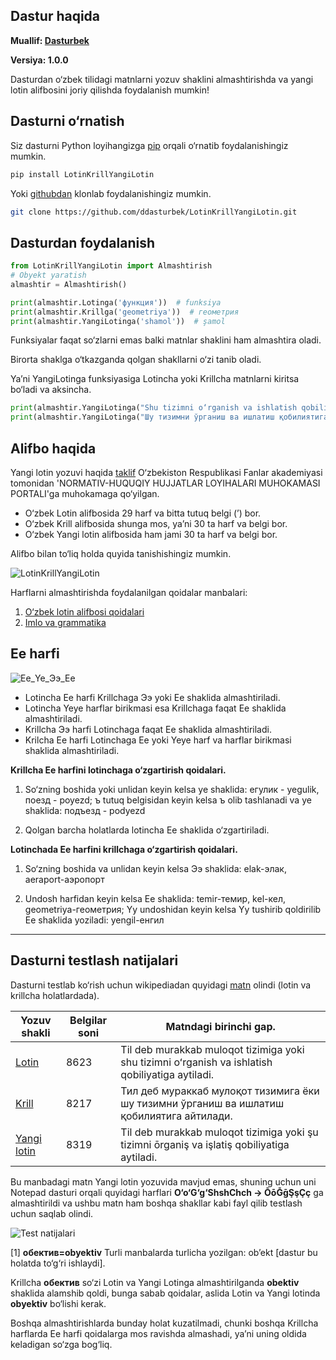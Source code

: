 ## Dastur haqida
**Muallif: [Dasturbek](https://github.com/ddasturbek)**

**Versiya: 1.0.0**

Dasturdan o‘zbek tilidagi matnlarni yozuv shaklini almashtirishda va yangi lotin alifbosini joriy qilishda foydalanish mumkin!

## Dasturni o‘rnatish

Siz dasturni Python loyihangizga [pip](https://pypi.org/project/LotinKrillYangiLotin) orqali o‘rnatib foydalanishingiz mumkin.

```bash
pip install LotinKrillYangiLotin
```

Yoki [githubdan](https://github.com/ddasturbek/LotinKrillYangiLotin) klonlab foydalanishingiz mumkin.

```bash
git clone https://github.com/ddasturbek/LotinKrillYangiLotin.git
```

## Dasturdan foydalanish

```Python
from LotinKrillYangiLotin import Almashtirish
# Obyekt yaratish
almashtir = Almashtirish()

print(almashtir.Lotinga('функция'))  # funksiya
print(almashtir.Krillga('geometriya'))  # геометрия
print(almashtir.YangiLotinga('shamol'))  # şamol
```

Funksiyalar faqat so‘zlarni emas balki matnlar shaklini ham almashtira oladi.

Birorta shaklga o‘tkazganda qolgan shakllarni o‘zi tanib oladi.

Ya’ni YangiLotinga funksiyasiga Lotincha yoki Krillcha matnlarni kiritsa bo‘ladi va aksincha.

```Python
print(almashtir.YangiLotinga("Shu tizimni o‘rganish va ishlatish qobiliyatiga aytiladi."))  # Şu tizimni ōrganiş va işlatiş qobiliyatiga aytiladi.
print(almashtir.YangiLotinga("Шу тизимни ўрганиш ва ишлатиш қобилиятига айтилади."))  # Şu tizimni ōrganiş va işlatiş qobiliyatiga aytiladi.
```

## Alifbo haqida

Yangi lotin yozuvi haqida [taklif](https://regulation.gov.uz/oz/d/31596) O‘zbekiston Respublikasi Fanlar akademiyasi tomonidan 'NORMATIV-HUQUQIY HUJJATLAR LOYIHALARI MUHOKAMASI PORTALI'ga muhokamaga qo‘yilgan.

* O‘zbek Lotin alifbosida 29 harf va bitta tutuq belgi (’) bor.
* O‘zbek Krill alifbosida shunga mos, ya’ni 30 ta harf va belgi bor.
* O‘zbek Yangi lotin alifbosida ham jami 30 ta harf va belgi bor.

Alifbo bilan to‘liq holda quyida tanishishingiz mumkin.

![LotinKrillYangiLotin](https://github.com/ddasturbek/LotinKrillYangiLotin/assets/76460501/a36715a4-2108-4179-b127-0409c5525708)

Harflarni almashtirishda foydalanilgan qoidalar manbalari:
1. [O‘zbek lotin alifbosi qoidalari](https://uz.wikipedia.org/wiki/Vikipediya:O%CA%BBzbek_lotin_alifbosi_qoidalari)
2. [Imlo va grammatika](https://uz.wikipedia.org/wiki/Vikipediya:Imlo_va_grammatika)

## Ee harfi

![Ee_Ye_Ээ_Ее](https://github.com/ddasturbek/LotinKrillYangiLotin/assets/76460501/1c251c4d-12dd-4b7a-80d8-a1ad463e79d5)

* Lotincha Ee harfi Krillchaga Ээ yoki Ее shaklida almashtiriladi.
* Lotincha Yeye harflar birikmasi esa Krillchaga faqat Ее shaklida almashtiriladi.
* Krillcha Ээ harfi Lotinchaga faqat Ee shaklida almashtiriladi.
* Krilcha Ее harfi Lotinchaga Ee yoki Yeye harf va harflar birikmasi shaklida almashtiriladi.

**Krillcha Eе harfini lotinchaga o‘zgartirish qoidalari.**

1) So‘zning boshida yoki unlidan keyin kelsa ye shaklida: егулик - yegulik, поезд - poyezd; ъ tutuq belgisidan keyin kelsa ъ olib tashlanadi va ye shaklida: подъезд - podyezd

2) Qolgan barcha holatlarda lotincha Ee shaklida o‘zgartiriladi.


**Lotinchada Ee harfini krillchaga o‘zgartirish qoidalari.**
1) So‘zning boshida va unlidan keyin kelsa Ээ shaklida: elak-элак, aeraport-аэропорт

2) Undosh harfidan keyin kelsa Ее shaklida: temir-темир, kel-кел, geometriya-геометрия; Yy undoshidan keyin kelsa Yy tushirib qoldirilib Ее shaklida yoziladi: yengil-енгил
---

## Dasturni testlash natijalari

Dasturni testlab ko‘rish uchun wikipediadan quyidagi [matn](https://uz.wikipedia.org/w/index.php?title=Til) olindi (lotin va krillcha holatlardada).

| Yozuv shakli | 	Belgilar soni |	Matndagi birinchi gap.                                                                           |
|--------------|----------------|--------------------------------------------------------------------------------------------------|
| [Lotin](https://github.com/ddasturbek/LotinKrillYangiLotin/blob/main/data/Til_Lotin.txt)        |	8623          |	Til deb murakkab muloqot tizimiga yoki shu tizimni oʻrganish va ishlatish qobiliyatiga aytiladi. |
| [Krill](https://github.com/ddasturbek/LotinKrillYangiLotin/blob/main/data/Til_Krill.txt)	       |  8217          |	Тил деб мураккаб мулоқот тизимига ёки шу тизимни ўрганиш ва ишлатиш қобилиятига айтилади.        |
| [Yangi lotin](https://github.com/ddasturbek/LotinKrillYangiLotin/blob/main/data/Til_YangiLotin.txt)	 |  8319        	| Til deb murakkab muloqot tizimiga yoki şu tizimni ōrganiş va işlatiş qobiliyatiga aytiladi.      |

Bu manbadagi matn Yangi lotin yozuvida mavjud emas, shuning uchun uni Notepad dasturi orqali quyidagi harflari **O‘o‘G‘g‘ShshChch -> ŌōḠḡŞşÇç** ga almashtirildi va ushbu matn ham boshqa shakllar kabi fayl qilib testlash uchun saqlab olindi.

![Test natijalari](https://github.com/ddasturbek/LotinKrillYangiLotin/assets/76460501/0c3568b9-c3d7-4c91-a2ac-68bbe72d1b42)

[1] **обектив=obyektiv** Turli manbalarda turlicha yozilgan: ob’ekt [dastur bu holatda to‘g‘ri ishlaydi].

Krillcha **обектив** so‘zi Lotin va Yangi Lotinga almashtirilganda **obektiv** shaklida alamshib qoldi, bunga sabab qoidalar, aslida Lotin va Yangi lotinda **obyektiv** bo‘lishi kerak.

Boshqa almashtirishlarda bunday holat kuzatilmadi, chunki boshqa Krillcha harflarda Ee harfi qoidalarga mos ravishda almashadi, ya’ni uning oldida keladigan so‘zga bog‘liq. 
